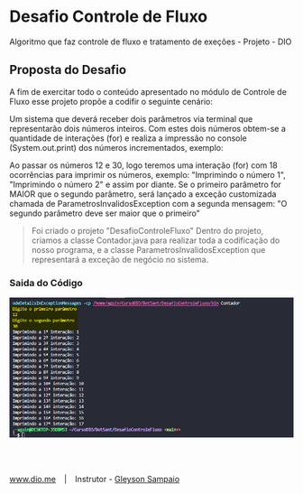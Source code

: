 # Desafio Controle de Fluxo
Algoritmo que faz controle de fluxo e tratamento de exeções - Projeto - DIO


## Proposta do Desafio
A fim de exercitar todo o conteúdo apresentado no módulo de Controle de Fluxo esse projeto propõe a codifir o seguinte cenário:

Um sistema que deverá receber dois parâmetros via terminal que representarão dois números inteiros.
Com estes dois números obtem-se a quantidade de interações (for) e realiza a impressão no console (System.out.print) dos números incrementados, exemplo:

Ao passar os números 12 e 30, logo teremos uma interação (for) com 18 ocorrências para imprimir os números, exemplo: "Imprimindo o número 1", "Imprimindo o número 2" e assim por diante.
Se o primeiro parâmetro for MAIOR que o segundo parâmetro, será lançado a exceção customizada chamada de ParametrosInvalidosException com a segunda mensagem: "O segundo parâmetro deve ser maior que o primeiro"

>Foi criado o projeto "DesafioControleFluxo"
Dentro do projeto, criamos a classe Contador.java para realizar toda a codificação do nosso programa, e a classe ParametrosInvalidosException que representará a exceção de negócio no sistema.

### Saida do Código

![Alt text](<2023-10-18 03_17_09-Contador.java - DesafioControleFluxo [WSL_ Ubuntu-20.04] - Visual Studio Code.png>)
&ensp;


&ensp;

www.dio.me &ensp; | &ensp; Instrutor - [Gleyson Sampaio](https://github.com/glysns)